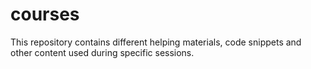 # courses
This repository contains different helping materials, code snippets and other content used during specific sessions. 
